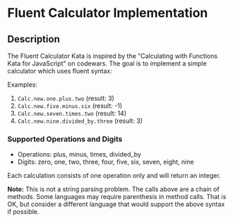 # Fluent Calculator Implementation

## Description
The Fluent Calculator Kata is inspired by the "Calculating with Functions Kata for JavaScript" on codewars. The goal is to implement a simple calculator which uses fluent syntax:

Examples:
1. `Calc.new.one.plus.two` (result: 3)
2. `Calc.new.five.minus.six` (result: -1)
3. `Calc.new.seven.times.two` (result: 14)
4. `Calc.new.nine.divided_by.three` (result: 3)

### Supported Operations and Digits
- Operations: plus, minus, times, divided_by
- Digits: zero, one, two, three, four, five, six, seven, eight, nine

Each calculation consists of one operation only and will return an integer.

**Note:** This is not a string parsing problem. The calls above are a chain of methods. Some languages may require parenthesis in method calls. That is OK, but consider a different language that would support the above syntax if possible.
